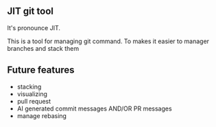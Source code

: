 ## JIT git tool

It's pronounce JIT.

This is a tool for managing git command. To makes it easier to manager branches and stack them

## Future features

- stacking
- visualizing
- pull request
- AI generated commit messages AND/OR PR messages
- manage rebasing


